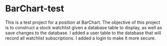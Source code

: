 # BarChart-test

This is a test project for a position at BarChart. The objective of this project is to construct a stock watchlist given a database table to display, as well as save changes to the database. I added a user table to the database that will record all watchlist subscriptions. I added a login to make it more secure. 
